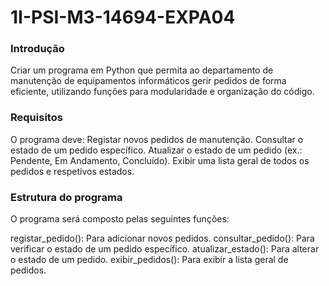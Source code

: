 # 1I-PSI-M3-14694-EXPA04
<h3> Introdução </h3>
Criar um programa em Python que permita ao departamento de manutenção de equipamentos informáticos gerir pedidos de forma eficiente, utilizando funções para modularidade e organização do código.

<h3> Requisitos </h3>
O programa deve:
Registar novos pedidos de manutenção.
Consultar o estado de um pedido específico.
Atualizar o estado de um pedido (ex.: Pendente, Em Andamento, Concluído).
Exibir uma lista geral de todos os pedidos e respetivos estados.

<h3> Estrutura do programa </h3>
O programa será composto pelas seguintes funções:

registar_pedido(): Para adicionar novos pedidos.
consultar_pedido(): Para verificar o estado de um pedido específico.
atualizar_estado(): Para alterar o estado de um pedido.
exibir_pedidos(): Para exibir a lista geral de pedidos.
